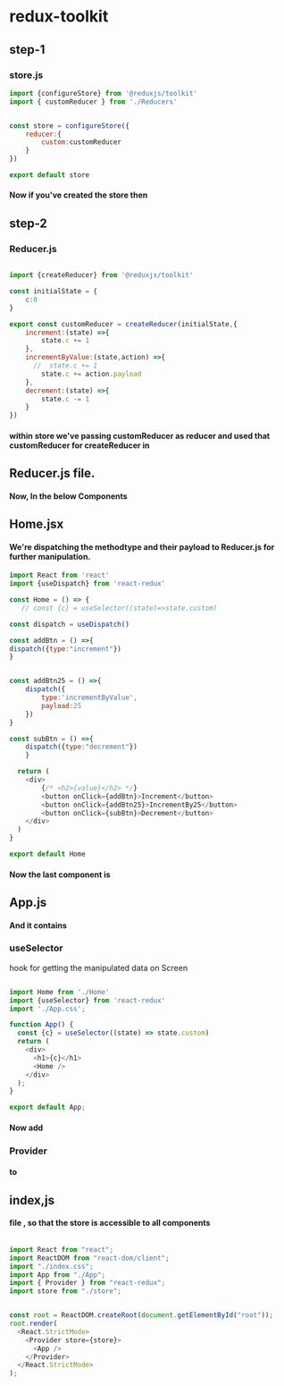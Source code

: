 # redux-toolkit

## step-1

### store.js

```js
import {configureStore} from '@reduxjs/toolkit'
import { customReducer } from './Reducers'


const store = configureStore({
    reducer:{
        custom:customReducer
    }
})

export default store
```

#### Now if you've created the store then

## step-2
### Reducer.js

```js

import {createReducer} from '@reduxjs/toolkit'

const initialState = {
    c:0
}

export const customReducer = createReducer(initialState,{
    increment:(state) =>{
        state.c += 1
    },
    incrementByValue:(state,action) =>{
      //  state.c += 1
        state.c += action.payload
    },
    decrement:(state) =>{
        state.c -= 1
    }
})
```

#### within store we've passing customReducer as reducer and used that customReducer for createReducer in 
## Reducer.js file.

#### Now, In the below Components 
## Home.jsx
#### We're dispatching the methodtype and their payload to Reducer.js for further manipulation.

```js
import React from 'react'
import {useDispatch} from 'react-redux'

const Home = () => {
   // const {c} = useSelector((state)=>state.custom)

const dispatch = useDispatch()

const addBtn = () =>{
dispatch({type:"increment"})
}


const addBtn25 = () =>{
    dispatch({
        type:'incrementByValue',
        payload:25
    })
}

const subBtn = () =>{
    dispatch({type:"decrement"})
    }

  return (
    <div>
        {/* <h2>{value}</h2> */}
        <button onClick={addBtn}>Increment</button>
        <button onClick={addBtn25}>IncrementBy25</button>
        <button onClick={subBtn}>Decrement</button>
    </div>
  )
}

export default Home
```

#### Now the last component is 
## App.js
#### And it contains
### useSelector
hook for getting the manipulated data on Screen

```js

import Home from './Home'
import {useSelector} from 'react-redux'
import './App.css';

function App() {
  const {c} = useSelector((state) => state.custom)
  return (
    <div>
      <h1>{c}</h1>
      <Home />
    </div>
  );
}

export default App;

```

#### Now add 
### Provider
#### to
## index,js 
#### file , so that the store is accessible to all components

```js

import React from "react";
import ReactDOM from "react-dom/client";
import "./index.css";
import App from "./App";
import { Provider } from "react-redux";
import store from "./store";


const root = ReactDOM.createRoot(document.getElementById("root"));
root.render(
  <React.StrictMode>
    <Provider store={store}>
      <App />
    </Provider>
  </React.StrictMode>
);

```


